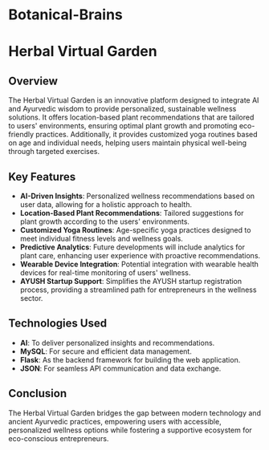 # Botanical-Brains

# Herbal Virtual Garden

## Overview

The Herbal Virtual Garden is an innovative platform designed to integrate AI and Ayurvedic wisdom to provide personalized, sustainable wellness solutions. It offers location-based plant recommendations that are tailored to users' environments, ensuring optimal plant growth and promoting eco-friendly practices. Additionally, it provides customized yoga routines based on age and individual needs, helping users maintain physical well-being through targeted exercises.

## Key Features

- **AI-Driven Insights**: Personalized wellness recommendations based on user data, allowing for a holistic approach to health.
- **Location-Based Plant Recommendations**: Tailored suggestions for plant growth according to the users' environments.
- **Customized Yoga Routines**: Age-specific yoga practices designed to meet individual fitness levels and wellness goals.
- **Predictive Analytics**: Future developments will include analytics for plant care, enhancing user experience with proactive recommendations.
- **Wearable Device Integration**: Potential integration with wearable health devices for real-time monitoring of users' wellness.
- **AYUSH Startup Support**: Simplifies the AYUSH startup registration process, providing a streamlined path for entrepreneurs in the wellness sector.

## Technologies Used

- **AI**: To deliver personalized insights and recommendations.
- **MySQL**: For secure and efficient data management.
- **Flask**: As the backend framework for building the web application.
- **JSON**: For seamless API communication and data exchange.

## Conclusion

The Herbal Virtual Garden bridges the gap between modern technology and ancient Ayurvedic practices, empowering users with accessible, personalized wellness options while fostering a supportive ecosystem for eco-conscious entrepreneurs.
